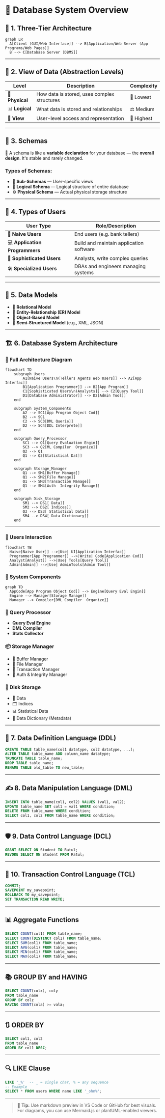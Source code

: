
# 🎨 Database System Overview

## 🧱 1. Three-Tier Architecture

```mermaid
graph LR
  A[Client (GUI/Web Interface]] --> B[Application/Web Server (App Programs/Web Pages]]
  B --> C[Database Server (DBMS]]
```

---

## 🧩 2. View of Data (Abstraction Levels)

| Level        | Description                                | Complexity        |
|--------------|--------------------------------------------|-------------------|
| 🔧 **Physical** | How data is stored, uses complex structures | 🔽 Lowest          |
| 📊 **Logical**  | What data is stored and relationships      | ⚖️ Medium          |
| 👀 **View**     | User-level access and representation       | 🔼 Highest         |

---

## 🧬 3. Schemas

📌 A schema is like a **variable declaration** for your database — the **overall design**. It's stable and rarely changed.

### Types of Schemas:

- 🔹 **Sub-Schemas** — User-specific views
- 🔸 **Logical Schema** — Logical structure of entire database
- ⚙️ **Physical Schema** — Actual physical storage structure

---

## 👥 4. Types of Users

| User Type             | Role/Description                        |
|-----------------------|-----------------------------------------|
| 🙋 **Naive Users**        | End users (e.g. bank tellers)             |
| 💻 **Application Programmers** | Build and maintain application software |
| 🧠 **Sophisticated Users**   | Analysts, write complex queries         |
| 🛠️ **Specialized Users**     | DBAs and engineers managing systems     |

---

## 🧾 5. Data Models

- 📘 **Relational Model**
- 📙 **Entity-Relationship (ER) Model**
- 📗 **Object-Based Model**
- 📕 **Semi-Structured Model** (e.g., XML, JSON)

---

## 🏗️ 6. Database System Architecture

### 🧩 Full Architecture Diagram

```mermaid
flowchart TD
    subgraph Users
        A1[Naive Users\n(Tellers Agents Web Users]] --> A2[App Interfac]]
        B1[Application Programmer]] --> B2[App Program]]
        C1[Sophisticated Users\n(Analysts]] --> C2[Query Tool]]
        D1[Database Administrator]] --> D2[Admin Tool]]
    end

    subgraph System_Components
        A2 --> SC1[App Program Object Cod]]
        B2 --> SC1
        C2 --> SC3[DML Querie]]
        D2 --> SC4[DDL Interprete]]
    end

    subgraph Query_Processor
        SC1 --> Q1[Query Evaluation Engin]]
        SC3 --> Q2[ML Compiler  Organize]]
        Q2 --> Q1
        Q1 --> Q3[Statistical Dat]]
    end

    subgraph Storage_Manager
        Q1 --> SM1[Buffer Manage]]
        Q1 --> SM2[File Manage]]
        Q1 --> SM3[Transaction Manage]]
        Q1 --> SM4[Auth  Integrity Manage]]
    end

    subgraph Disk_Storage
        SM1 --> DS1[ Data]]
        SM2 --> DS2[ Indices]]
        Q3 --> DS3[ Statistical Data]]
        SM4 --> DS4[ Data Dictionary]]
    end
```

---


### 👥 Users Interaction

```mermaid
flowchart TB
  Naive[Naive User]] -->|Use| UI[Application Interfac]]
  Programmer[App Programmer]] -->|Write| Code[Application Cod]]
  Analyst[Analyst]] -->|Use| Tools[Query Tool]]
  Admin[Admin]] -->|Use| AdminTools[Admin Tool]]
```

### 🔧 System Components

```mermaid
graph TD
  AppCode[App Program Object Cod]] --> Engine[Query Eval Engin]]
  Engine --> Manager[Storage Manage]]
  Manager --> Compiler[DML Compiler  Organize]]
```

### 🧠 Query Processor

- **Query Eval Engine**
- **DML Compiler**
- **Stats Collector**

### 📦 Storage Manager

- 🧮 Buffer Manager  
- 📂 File Manager  
- 🔄 Transaction Manager  
- 🔐 Auth & Integrity Manager

### 💾 Disk Storage

- 📑 Data  
- 🗂️ Indices  
- 📊 Statistical Data  
- 📘 Data Dictionary (Metadata)

---

## 🧱 7. Data Definition Language (DDL)

```sql
CREATE TABLE table_name(col1 datatype, col2 datatype, ...);
ALTER TABLE table_name ADD column_name datatype;
TRUNCATE TABLE table_name;
DROP TABLE table_name;
RENAME TABLE old_table TO new_table;
```

---

## ✍️ 8. Data Manipulation Language (DML)

```sql
INSERT INTO table_name(col1, col2) VALUES (val1, val2);
UPDATE table_name SET col1 = val1 WHERE condition;
DELETE FROM table_name WHERE condition;
SELECT col1, col2 FROM table_name WHERE condition;
```

---

## 🛡️ 9. Data Control Language (DCL)

```sql
GRANT SELECT ON Student TO Ratul;
REVOKE SELECT ON Student FROM Ratul;
```

---

## 🔄 10. Transaction Control Language (TCL)

```sql
COMMIT;
SAVEPOINT my_savepoint;
ROLLBACK TO my_savepoint;
SET TRANSACTION READ WRITE;
```

---

## 📊 Aggregate Functions

```sql
SELECT COUNT(col1) FROM table_name;
SELECT COUNT(DISTINCT col1) FROM table_name;
SELECT SUM(col1) FROM table_name;
SELECT AVG(col1) FROM table_name;
SELECT MIN(col1) FROM table_name;
SELECT MAX(col1) FROM table_name;
```

---

## 📚 GROUP BY and HAVING

```sql
SELECT COUNT(colx), coly
FROM table_name
GROUP BY colz
HAVING COUNT(cola) >= vala;
```

---

## 🔃 ORDER BY

```sql
SELECT col1, col2
FROM table_name
ORDER BY col1 DESC;
```

---

## 🔍 LIKE Clause

```sql
LIKE '_%'  -- _ = single char, % = any sequence
-- Example
SELECT * FROM users WHERE name LIKE '_ohn%';
```

---

> 📌 **Tip:** Use markdown preview in VS Code or GitHub for best visuals. For diagrams, you can use Mermaid.js or plantUML-enabled viewers.
